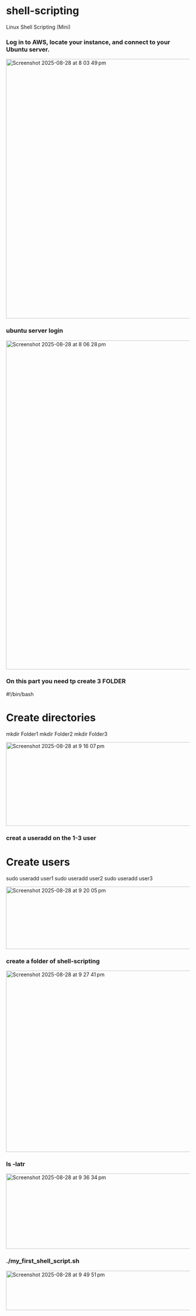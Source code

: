 # shell-scripting
Linux Shell Scripting (Mini)

### Log in to AWS, locate your instance, and connect to your Ubuntu server.
<img width="1436" height="710" alt="Screenshot 2025-08-28 at 8 03 49 pm" src="https://github.com/user-attachments/assets/10f9a3f9-8ec4-4519-8017-47064a1df7fe" />

### ubuntu server login
<img width="1440" height="900" alt="Screenshot 2025-08-28 at 8 06 28 pm" src="https://github.com/user-attachments/assets/3ff3700f-b3db-4f6f-bd7c-cb3e2ff66da5" />

### On this part you need tp create 3 FOLDER 
#!/bin/bash

# Create directories
mkdir Folder1
mkdir Folder2
mkdir Folder3


<img width="791" height="229" alt="Screenshot 2025-08-28 at 9 16 07 pm" src="https://github.com/user-attachments/assets/cb362010-0f1e-4cb1-8913-b33c63683e29" />

### creat a useradd on the 1-3 user
# Create users
sudo useradd user1
sudo useradd user2
sudo useradd user3

<img width="561" height="171" alt="Screenshot 2025-08-28 at 9 20 05 pm" src="https://github.com/user-attachments/assets/28ab1826-9a2d-423a-8bea-82bcc36bcb31" />

### create a folder of shell-scripting

<img width="803" height="496" alt="Screenshot 2025-08-28 at 9 27 41 pm" src="https://github.com/user-attachments/assets/30e33e57-2ff7-40a2-bcd1-61f6f2fa106f" />


### ls -latr
<img width="1200" height="206" alt="Screenshot 2025-08-28 at 9 36 34 pm" src="https://github.com/user-attachments/assets/7daa1b3d-f8bb-4527-a468-fa270f91a978" />

### ./my_first_shell_script.sh

<img width="848" height="108" alt="Screenshot 2025-08-28 at 9 49 51 pm" src="https://github.com/user-attachments/assets/955cc909-7352-46f9-bc76-64decce438e5" />





